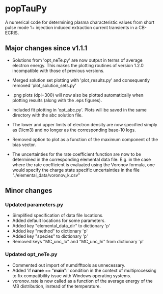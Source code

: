 # popTauPy

A numerical code for determining plasma characteristic values from 
short pulse mode 1+ injection induced extraction current transients
in a CB-ECRIS.

## Major changes since v1.1.1

* Solutions from 'opt_neTe.py' are now output in terms of 
average electron energy. This makes the plotting routines of 
version 1.2.0 incompatible with those of previous versions.

* Merged solution set plotting with 'plot_results.py'
and consequently removed 'plot_solution_sets.py'

* .png plots (dpi=300) will now also be plotted automatically 
when plotting results (along with the .eps figures).

* Included fit plotting in 'opt_abc.py'. Plots will be saved in the 
same directory with the abc solution file.

* The lower and upper limits of electron density are now specified 
simply as (1/cm3) and no longer as the corresponding base-10 logs.

* Removed option to plot as a function of the maximum component 
of the bias vector.

* The uncertainties for the rate coefficient function are now 
to be determined in the corresponding elemental data file.
E.g. in the case where the rate coefficient is evaluated using the 
Voronov formula, one would specify the charge state specific uncertainties
in the file "./elemental_data/voronov_k.csv"

## Minor changes

### Updated parameters.py
* Simplified specification of data file locations.
* Added default locations for some parameters.
* Added key "elemental_data_dir" to dictionary 'p'
* Added key "method" to dictionary 'p'
* Added key "species" to dictionary 'p'
* Removed keys "MC_unc_lo" and "MC_unc_hi" from dictionary 'p'


### Updated opt_neTe.py
* Commented out import of numdifftools as unnecessary.
* Added 'if __name__ == "__main__":' condition
in the context of multiprocessing to fix compatibility issue with Windows
operating systems.
* voronov_rate is now called as a function of the average energy of
the MB distribution, instead of the temperature.
